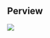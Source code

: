 ## Perview

<img src="https://static.yinzhuoei.com/typecho/2022/03/18/058282169892595/WechatIMG81456.jpeg"/>